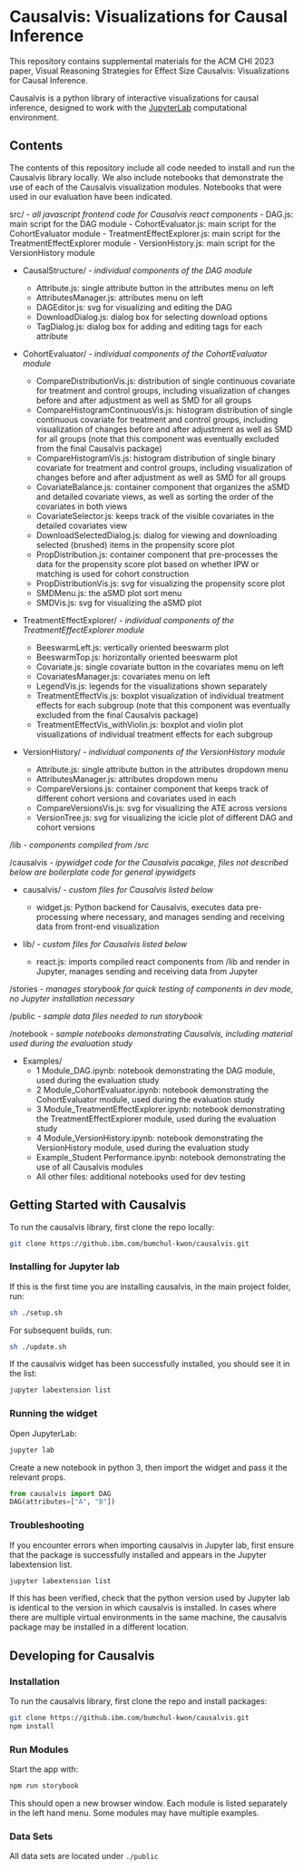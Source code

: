 # Causalvis: Visualizations for Causal Inference

This repository contains supplemental materials for the ACM CHI 2023 paper, Visual Reasoning Strategies for Effect Size Causalvis: Visualizations for Causal Inference.

Causalvis is a python library of interactive visualizations for causal inference, designed to work with the [JupyterLab](https://jupyterlab.readthedocs.io/en/stable/getting_started/overview.html) computational environment.

## Contents

The contents of this repository include all code needed to install and run the Causalvis library locally. We also include notebooks that demonstrate the use of each of the Causalvis visualization modules. Notebooks that were used in our evaluation have been indicated.

src/ *- all javascript frontend code for Causalvis react components*
	- DAG.js: main script for the DAG module
	- CohortEvaluator.js: main script for the CohortEvaluator module
	- TreatmentEffectExplorer.js: main script for the TreatmentEffectExplorer module
	- VersionHistory.js: main script for the VersionHistory module

- CausalStructure/ *- individual components of the DAG module*
	- Attribute.js: single attribute button in the attributes menu on left
	- AttributesManager.js: attributes menu on left
	- DAGEditor.js: svg for visualizing and editing the DAG
	- DownloadDialog.js: dialog box for selecting download options
	- TagDialog.js: dialog box for adding and editing tags for each attribute

- CohortEvaluator/ *- individual components of the CohortEvaluator module*
	- CompareDistributionVis.js: distribution of single continuous covariate for treatment and control groups, including visualization of changes before and after adjustment as well as SMD for all groups
	- CompareHistogramContinuousVis.js: histogram distribution of single continuous covariate for treatment and control groups, including visualization of changes before and after adjustment as well as SMD for all groups (note that this component was eventually excluded from the final Causalvis package)
	- CompareHistogramVis.js: histogram distribution of single binary covariate for treatment and control groups, including visualization of changes before and after adjustment as well as SMD for all groups
	- CovariateBalance.js: container component that organizes the aSMD and detailed covariate views, as well as sorting the order of the covariates in both views
	- CovariateSelector.js: keeps track of the visible covariates in the detailed covariates view
	- DownloadSelectedDialog.js: dialog for viewing and downloading selected (brushed) items in the propensity score plot
	- PropDistribution.js: container component that pre-processes the data for the propensity score plot based on whether IPW or matching is used for cohort construction
	- PropDistributionVis.js: svg for visualizing the propensity score plot
	- SMDMenu.js: the aSMD plot sort menu
	- SMDVis.js: svg for visualizing the aSMD plot

- TreatmentEffectExplorer/ *- individual components of the TreatmentEffectExplorer module*
	- BeeswarmLeft.js: vertically oriented beeswarm plot
	- BeeswarmTop.js: horizontally oriented beeswarm plot
	- Covariate.js: single covariate button in the covariates menu on left
	- CovariatesManager.js: covariates menu on left
	- LegendVis.js: legends for the visualizations shown separately
	- TreatmentEffectVis.js: boxplot visualization of individual treatment effects for each subgroup (note that this component was eventually excluded from the final Causalvis package)
	- TreatmentEffectVis_withViolin.js: boxplot and violin plot visualizations of individual treatment effects for each subgroup

- VersionHistory/ *- individual components of the VersionHistory module*
	- Attribute.js: single attribute button in the attributes dropdown menu
	- AttributesManager.js: attributes dropdown menu
	- CompareVersions.js: container component that keeps track of different cohort versions and covariates used in each
	- CompareVersionsVis.js: svg for visualizing the ATE across versions
	- VersionTree.js: svg for visualizing the icicle plot of different DAG and cohort versions

/lib *- components compiled from /src*

/causalvis *- ipywidget code for the Causalvis pacakge, files not described below are boilerplate code for general ipywidgets*

- causalvis/ *- custom files for Causalvis listed below*
	- widget.js: Python backend for Causalvis, executes data pre-processing where necessary, and manages sending and receiving data from front-end visualization

- lib/ *- custom files for Causalvis listed below*
	- react.js: imports compiled react components from /lib and render in Jupyter, manages sending and receiving data from Jupyter

/stories *- manages storybook for quick testing of components in dev mode, no Jupyter installation necessary*

/public *- sample data files needed to run storybook*

/notebook *- sample notebooks demonstrating Causalvis, including material used during the evaluation study*

- Examples/
	- 1 Module_DAG.ipynb: notebook demonstrating the DAG module, used during the evaluation study
	- 2 Module_CohortEvaluator.ipynb: notebook demonstrating the CohortEvaluator module, used during the evaluation study
	- 3 Module_TreatmentEffectExplorer.ipynb: notebook demonstrating the TreatmentEffectExplorer module, used during the evaluation study
	- 4 Module_VersionHistory.ipynb: notebook demonstrating the VersionHistory module, used during the evaluation study
	- Example_Student Performance.ipynb: notebook demonstrating the use of all Causalvis modules
	- All other files: additional notebooks used for dev testing

## Getting Started with Causalvis

To run the causalvis library, first clone the repo locally:

```bash
git clone https://github.ibm.com/bumchul-kwon/causalvis.git
```

### Installing for Jupyter lab

If this is the first time you are installing causalvis, in the main project folder, run:

```bash
sh ./setup.sh
```

For subsequent builds, run:
```bash
sh ./update.sh
```

If the causalvis widget has been successfully installed, you should see it in the list:
```bash
jupyter labextension list
```

### Running the widget

Open JupyterLab:

```bash
jupyter lab
```

Create a new notebook in python 3, then import the widget and pass it the relevant props.

```py
from causalvis import DAG
DAG(attributes=["A", "B"])
```

### Troubleshooting

If you encounter errors when importing causalvis in Jupyter lab, first ensure that the package is successfully installed and appears in the Jupyter labextension list.

```bash
jupyter labextension list
```

If this has been verified, check that the python version used by Jupyter lab is identical to the version in which causalvis is installed. In cases where there are multiple virtual environments in the same machine, the causalvis package may be installed in a different location.

## Developing for Causalvis

### Installation

To run the causalvis library, first clone the repo and install packages:

```bash
git clone https://github.ibm.com/bumchul-kwon/causalvis.git
npm install
```

### Run Modules

Start the app with:

```bash
npm run storybook
```

This should open a new browser window. Each module is listed separately in the left hand menu. Some modules may have multiple examples.

### Data Sets

All data sets are located under `./public`